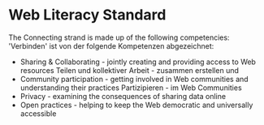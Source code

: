 Web Literacy Standard
=====================

The Connecting strand is made up of the following competencies:
'Verbinden' ist von der folgende Kompetenzen abgezeichnet:


* Sharing & Collaborating - jointly creating and providing access to Web resources
Teilen und kollektiver Arbeit - zusammen erstellen und 
* Community participation - getting involved in Web communities and understanding their practices
Partizipieren - im Web Communities
* Privacy - examining the consequences of sharing data online
* Open practices - helping to keep the Web democratic and universally accessible 